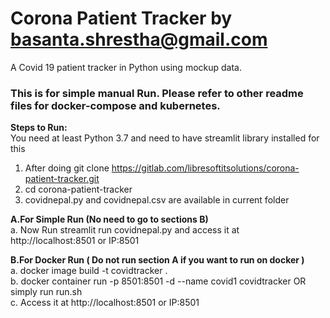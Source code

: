 # Corona Patient Tracker by basanta.shrestha@gmail.com
A Covid 19 patient tracker in Python using mockup data.  
### This is for simple manual Run. Please refer to other readme files for docker-compose and kubernetes. 
**Steps to Run:**     
You need at least Python 3.7 and need to have streamlit library installed for this
1. After doing git clone https://gitlab.com/libresoftitsolutions/corona-patient-tracker.git  
2. cd corona-patient-tracker  
3. covidnepal.py and covidnepal.csv are available in current folder   


**A.For Simple Run (No need to go to sections B)**   
a. Now Run streamlit run covidnepal.py and access it at http://localhost:8501 or IP:8501    



**B.For Docker Run ( Do not run section A if you want to run on docker )**   
a. docker image build -t covidtracker .   
b. docker container run -p 8501:8501 -d --name covid1 covidtracker  OR simply run run.sh    
c. Access it at http://localhost:8501 or IP:8501    
